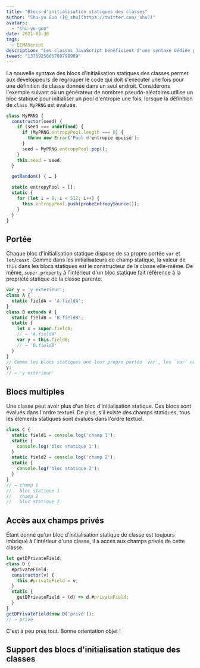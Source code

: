 ```yaml
---
title: "Blocs d'initialisation statiques des classes"
author: "Shu-yu Guo ([@_shu](https://twitter.com/_shu))"
avatars: 
  - "shu-yu-guo"
date: 2021-03-30
tags: 
  - ECMAScript
description: "Les classes JavaScript bénéficient d'une syntaxe dédiée pour l'initialisation statique."
tweet: "1376925666780798989"
---
```

La nouvelle syntaxe des blocs d'initialisation statiques des classes permet aux développeurs de regrouper le code qui doit s'exécuter une fois pour une définition de classe donnée dans un seul endroit. Considérons l'exemple suivant où un générateur de nombres pseudo-aléatoires utilise un bloc statique pour initialiser un pool d'entropie une fois, lorsque la définition de `class MyPRNG` est évaluée.

<!--truncate-->
```js
class MyPRNG {
  constructor(seed) {
    if (seed === undefined) {
      if (MyPRNG.entropyPool.length === 0) {
        throw new Error('Pool d'entropie épuisé');
      }
      seed = MyPRNG.entropyPool.pop();
    }
    this.seed = seed;
  }

  getRandom() { … }

  static entropyPool = [];
  static {
    for (let i = 0; i < 512; i++) {
      this.entropyPool.push(probeEntropySource());
    }
  }
}
```

## Portée

Chaque bloc d'initialisation statique dispose de sa propre portée `var` et `let`/`const`. Comme dans les initialisateurs de champ statique, la valeur de `this` dans les blocs statiques est le constructeur de la classe elle-même. De même, `super.property` à l'intérieur d'un bloc statique fait référence à la propriété statique de la classe parente.

```js
var y = 'y extérieur';
class A {
  static fieldA = 'A.fieldA';
}
class B extends A {
  static fieldB = 'B.fieldB';
  static {
    let x = super.fieldA;
    // → 'A.fieldA'
    var y = this.fieldB;
    // → 'B.fieldB'
  }
}
// Comme les blocs statiques ont leur propre portée `var`, les `var` ne se surélèvent pas !
y;
// → 'y extérieur'
```

## Blocs multiples

Une classe peut avoir plus d'un bloc d'initialisation statique. Ces blocs sont évalués dans l'ordre textuel. De plus, s'il existe des champs statiques, tous les éléments statiques sont évalués dans l'ordre textuel.

```js
class C {
  static field1 = console.log('champ 1');
  static {
    console.log('bloc statique 1');
  }
  static field2 = console.log('champ 2');
  static {
    console.log('bloc statique 2');
  }
}
// → champ 1
//   bloc statique 1
//   champ 2
//   bloc statique 2
```

## Accès aux champs privés

Étant donné qu'un bloc d'initialisation statique de classe est toujours imbriqué à l'intérieur d'une classe, il a accès aux champs privés de cette classe.

```js
let getDPrivateField;
class D {
  #privateField;
  constructor(v) {
    this.#privateField = v;
  }
  static {
    getDPrivateField = (d) => d.#privateField;
  }
}
getDPrivateField(new D('privé'));
// → privé
```

C'est à peu près tout. Bonne orientation objet !

## Support des blocs d'initialisation statique des classes

<feature-support chrome="91 https://bugs.chromium.org/p/v8/issues/detail?id=11375"
                 firefox="non"
                 safari="non"
                 nodejs="non"
                 babel="oui https://babeljs.io/docs/en/babel-plugin-proposal-class-static-block"></feature-support>
